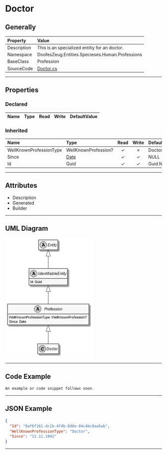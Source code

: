 ﻿# Doctor

## Generally

|Property|Value|
|:-|:-|
|Description|This is an specialized entitiy for an doctor.|
|Namespace|DoofesZeug.Entities.Specieses.Human.Professions|
|BaseClass|Profession|
|SourceCode|[Doctor.cs](../../../../DoofesZeug.Library/Src/Entities/Specieses/Human/Professions/Doctor.cs)|

---

## Properties

### Declared

|Name|Type|Read|Write|DefaultValue|
|:---|:---|:--:|:---:|:-----------|

### Inherited

|Name|Type|Read|Write|DefaultValue|
|:---|:---|:--:|:---:|:-----------|
|WellKnownProfessionType|WellKnownProfession?|&#x2713;|&#x2717;|Doctor|
|Since|[Date](../../Entities/DoofesZeug.Entities.DateAndTime/Date.md)|&#x2713;|&#x2713;|NULL|
|Id|Guid|&#x2713;|&#x2713;|Guid.NewGuid()|

---

## Attributes

- Description
- Generated
- Builder

---

## UML Diagram

![Doctor.png](./Doctor.png "Doctor")

---

## Code Example

```cs
An example or code snippet follows soon.
```

---

## JSON Example

```json
{
  "Id": "0af6f161-dc1b-4f4b-8d8e-84c4bc8aa5ab",
  "WellKnownProfessionType": "Doctor",
  "Since": "11.11.1942"
}
```

---

